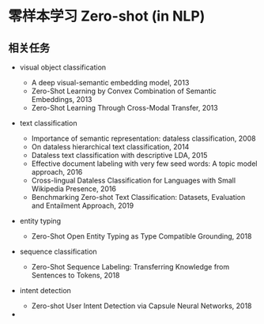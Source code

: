 # 零样本学习 Zero-shot (in NLP)

## 相关任务

- visual object classification
    - A deep visual-semantic embedding model, 2013
    - Zero-Shot Learning by Convex Combination of Semantic Embeddings, 2013
    - Zero-Shot Learning Through Cross-Modal Transfer, 2013

- text classification
    - Importance of semantic representation: dataless classification, 2008
    - On dataless hierarchical text classification, 2014
    - Dataless text classification with descriptive LDA, 2015
    - Effective document labeling with very few seed words: A topic model approach, 2016
    - Cross-lingual Dataless Classification for Languages with Small Wikipedia Presence, 2016
    - Benchmarking Zero-shot Text Classification: Datasets, Evaluation and Entailment Approach, 2019
- entity typing
    - Zero-Shot Open Entity Typing as Type Compatible Grounding, 2018
- sequence classification
    - Zero-Shot Sequence Labeling: Transferring Knowledge from Sentences to Tokens, 2018
- intent detection
    - Zero-shot User Intent Detection via Capsule Neural Networks, 2018
- 